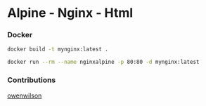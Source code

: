 # Alpine - Nginx - Html

### Docker

```sh
docker build -t mynginx:latest .
```

```sh
docker run --rm --name nginxalpine -p 80:80 -d mynginx:latest
```

### Contributions
[owenwilson](https://github.com/owenwilson)
